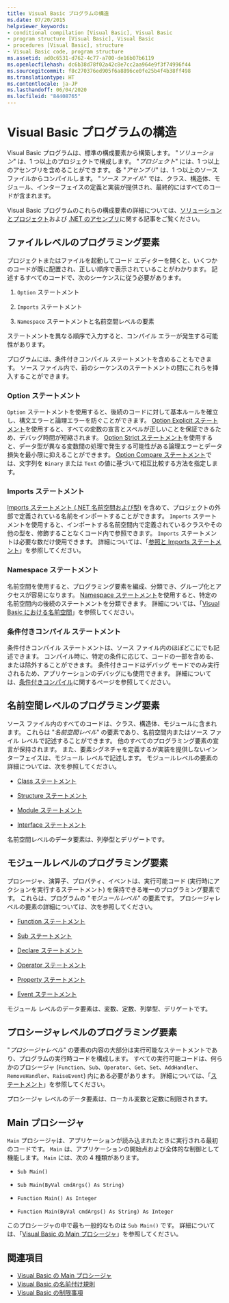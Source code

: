 ```yaml
---
title: Visual Basic プログラムの構造
ms.date: 07/20/2015
helpviewer_keywords:
- conditional compilation [Visual Basic], Visual Basic
- program structure [Visual Basic], Visual Basic
- procedures [Visual Basic], structure
- Visual Basic code, program structure
ms.assetid: ad0c6531-d762-4c77-a700-de16b07b6119
ms.openlocfilehash: dc6b38d78f02a42c8e7cc2aa964e9f3f74996f44
ms.sourcegitcommit: f8c270376ed905f6a8896ce0fe25b4f4b38ff498
ms.translationtype: HT
ms.contentlocale: ja-JP
ms.lasthandoff: 06/04/2020
ms.locfileid: "84408765"
---
```

# <a name="structure-of-a-visual-basic-program"></a>Visual Basic プログラムの構造
Visual Basic プログラムは、標準の構成要素から構築します。 "*ソリューション*" は、1 つ以上のプロジェクトで構成します。 "*プロジェクト*" には、1 つ以上のアセンブリを含めることができます。 各 "*アセンブリ*" は、1 つ以上のソース ファイルからコンパイルします。 "*ソース ファイル*" では、クラス、構造体、モジュール、インターフェイスの定義と実装が提供され、最終的にはすべてのコードが含まれます。  
  
 Visual Basic プログラムのこれらの構成要素の詳細については、[ソリューションとプロジェクト](/visualstudio/ide/solutions-and-projects-in-visual-studio)および [.NET のアセンブリ](../../../standard/assembly/index.md)に関する記事をご覧ください。  
  
## <a name="file-level-programming-elements"></a>ファイルレベルのプログラミング要素  
 プロジェクトまたはファイルを起動してコード エディターを開くと、いくつかのコードが既に配置され、正しい順序で表示されていることがわかります。 記述するすべてのコードで、次のシーケンスに従う必要があります。  
  
1. `Option` ステートメント  
  
2. `Imports` ステートメント  
  
3. `Namespace` ステートメントと名前空間レベルの要素  
  
 ステートメントを異なる順序で入力すると、コンパイル エラーが発生する可能性があります。  
  
 プログラムには、条件付きコンパイル ステートメントを含めることもできます。 ソース ファイル内で、前のシーケンスのステートメントの間にこれらを挿入することができます。  
  
### <a name="option-statements"></a>Option ステートメント  
 `Option` ステートメントを使用すると、後続のコードに対して基本ルールを確立し、構文エラーと論理エラーを防ぐことができます。 [Option Explicit ステートメント](../../language-reference/statements/option-explicit-statement.md)を使用すると、すべての変数の宣言とスペルが正しいことを保証できるため、デバッグ時間が短縮されます。 [Option Strict ステートメント](../../language-reference/statements/option-strict-statement.md)を使用すると、データ型が異なる変数間の処理で発生する可能性がある論理エラーとデータ損失を最小限に抑えることができます。 [Option Compare ステートメント](../../language-reference/statements/option-compare-statement.md)では、文字列を `Binary` または `Text` の値に基づいて相互比較する方法を指定します。  
  
### <a name="imports-statements"></a>Imports ステートメント  
 [Imports ステートメント (.NET 名前空間および型)](../../language-reference/statements/imports-statement-net-namespace-and-type.md) を含めて、プロジェクトの外部で定義されている名前をインポートすることができます。 `Imports` ステートメントを使用すると、インポートする名前空間内で定義されているクラスやその他の型を、修飾することなくコード内で参照できます。 `Imports` ステートメントは必要な数だけ使用できます。 詳細については、「[参照と Imports ステートメント](references-and-the-imports-statement.md)」を参照してください。  
  
### <a name="namespace-statements"></a>Namespace ステートメント  
 名前空間を使用すると、プログラミング要素を編成、分類でき、グループ化とアクセスが容易になります。 [Namespace ステートメント](../../language-reference/statements/namespace-statement.md)を使用すると、特定の名前空間内の後続のステートメントを分類できます。 詳細については、「[Visual Basic における名前空間](namespaces.md)」を参照してください。  
  
### <a name="conditional-compilation-statements"></a>条件付きコンパイル ステートメント  
 条件付きコンパイル ステートメントは、ソース ファイル内のほぼどこにでも記述できます。 コンパイル時に、特定の条件に応じて、コードの一部を含める、または除外することができます。 条件付きコードはデバッグ モードでのみ実行されるため、アプリケーションのデバッグにも使用できます。 詳細については、[条件付きコンパイル](conditional-compilation.md)に関するページを参照してください。  
  
## <a name="namespace-level-programming-elements"></a>名前空間レベルのプログラミング要素  
 ソース ファイル内のすべてのコードは、クラス、構造体、モジュールに含まれます。 これらは "*名前空間レベル*" の要素であり、名前空間内またはソース ファイル レベルで記述することができます。 他のすべてのプログラミング要素の宣言が保持されます。 また、要素シグネチャを定義するが実装を提供しないインターフェイスは、モジュール レベルで記述します。 モジュールレベルの要素の詳細については、次を参照してください。  
  
- [Class ステートメント](../../language-reference/statements/class-statement.md)  
  
- [Structure ステートメント](../../language-reference/statements/structure-statement.md)  
  
- [Module ステートメント](../../language-reference/statements/module-statement.md)  
  
- [Interface ステートメント](../../language-reference/statements/interface-statement.md)  
  
 名前空間レベルのデータ要素は、列挙型とデリゲートです。  
  
## <a name="module-level-programming-elements"></a>モジュールレベルのプログラミング要素  
 プロシージャ、演算子、プロパティ、イベントは、実行可能コード (実行時にアクションを実行するステートメント) を保持できる唯一のプログラミング要素です。 これらは、プログラムの "*モジュールレベル*" の要素です。 プロシージャレベルの要素の詳細については、次を参照してください。  
  
- [Function ステートメント](../../language-reference/statements/function-statement.md)  
  
- [Sub ステートメント](../../language-reference/statements/sub-statement.md)  
  
- [Declare ステートメント](../../language-reference/statements/declare-statement.md)  
  
- [Operator ステートメント](../../language-reference/statements/operator-statement.md)  
  
- [Property ステートメント](../../language-reference/statements/property-statement.md)  
  
- [Event ステートメント](../../language-reference/statements/event-statement.md)  
  
 モジュール レベルのデータ要素は、変数、定数、列挙型、デリゲートです。  
  
## <a name="procedure-level-programming-elements"></a>プロシージャレベルのプログラミング要素  
 "*プロシージャレベル*" の要素の内容の大部分は実行可能なステートメントであり、プログラムの実行時コードを構成します。 すべての実行可能コードは、何らかのプロシージャ (`Function`、`Sub`、`Operator`、`Get`、`Set`、`AddHandler`、`RemoveHandler`、`RaiseEvent`) 内にある必要があります。 詳細については、「[ステートメント](../language-features/statements.md)」を参照してください。  
  
 プロシージャ レベルのデータ要素は、ローカル変数と定数に制限されます。  
  
## <a name="the-main-procedure"></a>Main プロシージャ  
 `Main` プロシージャは、アプリケーションが読み込まれたときに実行される最初のコードです。 `Main` は、アプリケーションの開始点および全体的な制御として機能します。 `Main` には、次の 4 種類があります。  
  
- `Sub Main()`  
  
- `Sub Main(ByVal cmdArgs() As String)`  
  
- `Function Main() As Integer`  
  
- `Function Main(ByVal cmdArgs() As String) As Integer`  
  
 このプロシージャの中で最も一般的なものは `Sub Main()` です。 詳細については、「[Visual Basic の Main プロシージャ](main-procedure.md)」を参照してください。  
  
## <a name="see-also"></a>関連項目

- [Visual Basic の Main プロシージャ](main-procedure.md)
- [Visual Basic の名前付け規則](naming-conventions.md)
- [Visual Basic の制限事項](limitations.md)
